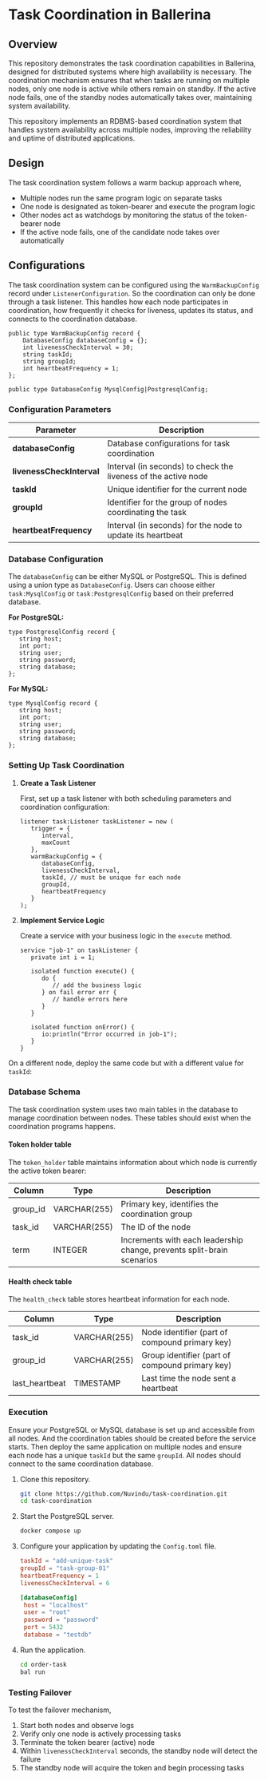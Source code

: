 # Task Coordination in Ballerina

## Overview

This repository demonstrates the task coordination capabilities in Ballerina, designed for distributed systems where high availability is necessary. The coordination mechanism ensures that when tasks are running on multiple nodes, only one node is active while others remain on standby. If the active node fails, one of the standby nodes automatically takes over, maintaining system availability.

This repository implements an RDBMS-based coordination system that handles system availability across multiple nodes, improving the reliability and uptime of distributed applications.

## Design

The task coordination system follows a warm backup approach where,

* Multiple nodes run the same program logic on separate tasks
* One node is designated as token-bearer and execute the program logic
* Other nodes act as watchdogs by monitoring the status of the token-bearer node
* If the active node fails, one of the candidate node takes over automatically

## Configurations

The task coordination system can be configured using the `WarmBackupConfig` record under `ListenerConfiguration`. So the coordination can only be done through a task listener. This handles how each node participates in coordination, how frequently it checks for liveness, updates its status, and connects to the coordination database.

```ballerina
public type WarmBackupConfig record {
    DatabaseConfig databaseConfig = {};
    int livenessCheckInterval = 30;
    string taskId;
    string groupId;
    int heartbeatFrequency = 1;
};

public type DatabaseConfig MysqlConfig|PostgresqlConfig;
```

### Configuration Parameters

| Parameter | Description |
|-----------|-------------|
| **databaseConfig** | Database configurations for task coordination |
| **livenessCheckInterval** | Interval (in seconds) to check the liveness of the active node |
| **taskId** | Unique identifier for the current node |
| **groupId** | Identifier for the group of nodes coordinating the task |
| **heartbeatFrequency** | Interval (in seconds) for the node to update its heartbeat |

### Database Configuration

The `databaseConfig` can be either MySQL or PostgreSQL. This is defined using a union type as `DatabaseConfig`. Users can choose either `task:MysqlConfig` or `task:PostgresqlConfig` based on their preferred database.

**For PostgreSQL:**

```ballerina
type PostgresqlConfig record {
   string host;
   int port;
   string user;
   string password;
   string database;
};
```

**For MySQL:**

```ballerina
type MysqlConfig record {
   string host;
   int port;
   string user;
   string password;
   string database;
};
```

### Setting Up Task Coordination

1. **Create a Task Listener**

   First, set up a task listener with both scheduling parameters and coordination configuration:

   ```ballerina
   listener task:Listener taskListener = new (
      trigger = {
         interval,
         maxCount
      }, 
      warmBackupConfig = {
         databaseConfig,
         livenessCheckInterval,
         taskId, // must be unique for each node
         groupId,
         heartbeatFrequency
      }
   );
   ```

2. **Implement Service Logic**

   Create a service with your business logic in the `execute` method.

   ```ballerina
   service "job-1" on taskListener {
      private int i = 1;

      isolated function execute() {
         do {
            // add the business logic
         } on fail error err {
            // handle errors here
         }
      }

      isolated function onError() {
         io:println("Error occurred in job-1");
      }
   }
   ```

On a different node, deploy the same code but with a different value for `taskId`:

### Database Schema

The task coordination system uses two main tables in the database to manage coordination between nodes.
These tables should exist when the coordination programs happens.

#### Token holder table

The `token_holder` table maintains information about which node is currently the active token bearer:

| Column | Type | Description |
|--------|------|-------------|
| group_id | VARCHAR(255) | Primary key, identifies the coordination group |
| task_id | VARCHAR(255) | The ID of the node |
| term | INTEGER | Increments with each leadership change, prevents split-brain scenarios |

#### Health check table

The `health_check` table stores heartbeat information for each node.

| Column | Type | Description |
|--------|------|-------------|
| task_id | VARCHAR(255) | Node identifier (part of compound primary key) |
| group_id | VARCHAR(255) | Group identifier (part of compound primary key) |
| last_heartbeat | TIMESTAMP | Last time the node sent a heartbeat |

### Execution

Ensure your PostgreSQL or MySQL database is set up and accessible from all nodes. And the coordination tables should be created before the service starts. Then deploy the same application on multiple nodes and ensure each node has a unique `taskId` but the same `groupId`. All nodes should connect to the same coordination database.

1. Clone this repository.

   ```bash
   git clone https://github.com/Nuvindu/task-coordination.git
   cd task-coordination
   ```

2. Start the PostgreSQL server.

   ```bash
   docker compose up
   ```

3. Configure your application by updating the `Config.toml` file.

   ```toml
   taskId = "add-unique-task"
   groupId = "task-group-01"
   heartbeatFrequency = 1
   livenessCheckInterval = 6

   [databaseConfig]
    host = "localhost"
    user = "root"
    password = "password"
    port = 5432
    database = "testdb"
   ```

4. Run the application.

   ```bash
   cd order-task
   bal run
   ```

### Testing Failover

To test the failover mechanism,

1. Start both nodes and observe logs
2. Verify only one node is actively processing tasks
3. Terminate the token bearer (active) node
4. Within `livenessCheckInterval` seconds, the standby node will detect the failure
5. The standby node will acquire the token and begin processing tasks
